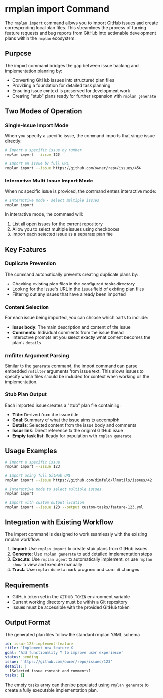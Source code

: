 # rmplan import Command

The `rmplan import` command allows you to import GitHub issues and create corresponding local plan files. This streamlines the process of turning feature requests and bug reports from GitHub into actionable development plans within the `rmplan` ecosystem.

## Purpose

The import command bridges the gap between issue tracking and implementation planning by:

- Converting GitHub issues into structured plan files
- Providing a foundation for detailed task planning
- Ensuring issue context is preserved for development work
- Creating "stub" plans ready for further expansion with `rmplan generate`

## Two Modes of Operation

### Single-Issue Import Mode

When you specify a specific issue, the command imports that single issue directly:

```bash
# Import a specific issue by number
rmplan import --issue 123

# Import an issue by full URL
rmplan import --issue https://github.com/owner/repo/issues/456
```

### Interactive Multi-Issue Import Mode

When no specific issue is provided, the command enters interactive mode:

```bash
# Interactive mode - select multiple issues
rmplan import
```

In interactive mode, the command will:

1. List all open issues for the current repository
2. Allow you to select multiple issues using checkboxes
3. Import each selected issue as a separate plan file

## Key Features

### Duplicate Prevention

The command automatically prevents creating duplicate plans by:

- Checking existing plan files in the configured tasks directory
- Looking for the issue's URL in the `issue` field of existing plan files
- Filtering out any issues that have already been imported

### Content Selection

For each issue being imported, you can choose which parts to include:

- **Issue body**: The main description and content of the issue
- **Comments**: Individual comments from the issue thread
- Interactive prompts let you select exactly what content becomes the plan's `details`

### rmfilter Argument Parsing

Similar to the `generate` command, the import command can parse embedded `rmfilter` arguments from issue text. This allows issues to specify which files should be included for context when working on the implementation.

### Stub Plan Output

Each imported issue creates a "stub" plan file containing:

- **Title**: Derived from the issue title
- **Goal**: Summary of what the issue aims to accomplish
- **Details**: Selected content from the issue body and comments
- **Issue link**: Direct reference to the original GitHub issue
- **Empty task list**: Ready for population with `rmplan generate`

## Usage Examples

```bash
# Import a specific issue
rmplan import --issue 123

# Import using full GitHub URL
rmplan import --issue https://github.com/dimfeld/llmutils/issues/42

# Interactive mode to select multiple issues
rmplan import

# Import with custom output location
rmplan import --issue 123 --output custom-tasks/feature-123.yml
```

## Integration with Existing Workflow

The import command is designed to work seamlessly with the existing rmplan workflow:

1. **Import**: Use `rmplan import` to create stub plans from GitHub issues
2. **Generate**: Use `rmplan generate` to add detailed implementation steps
3. **Execute**: Use `rmplan agent` to automatically implement, or use `rmplan show` to view and execute manually
4. **Track**: Use `rmplan done` to mark progress and commit changes

## Requirements

- GitHub token set in the `GITHUB_TOKEN` environment variable
- Current working directory must be within a Git repository
- Issues must be accessible with the provided GitHub token

## Output Format

The generated plan files follow the standard rmplan YAML schema:

```yaml
id: issue-123-implement-feature
title: 'Implement new feature X'
goal: 'Add functionality Y to improve user experience'
status: pending
issue: 'https://github.com/owner/repo/issues/123'
details: |
  [Selected issue content and comments]
tasks: []
```

The empty `tasks` array can then be populated using `rmplan generate` to create a fully executable implementation plan.
